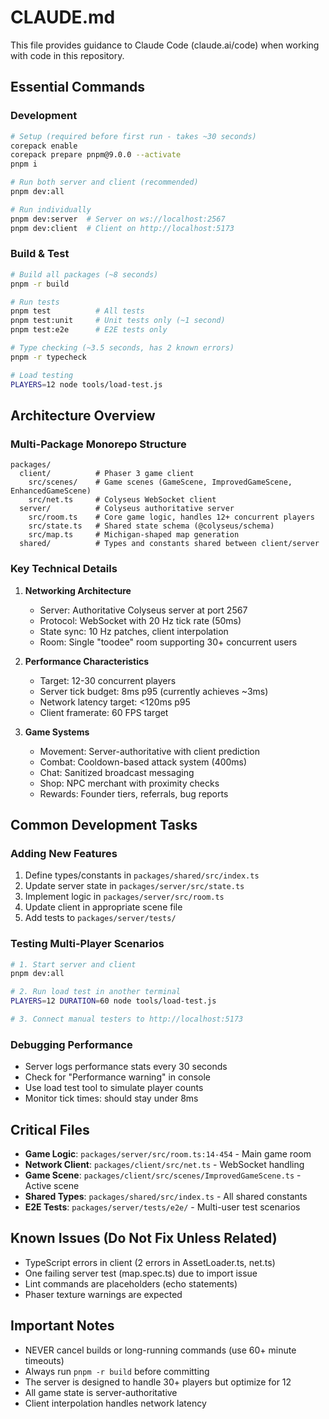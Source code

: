 # CLAUDE.md

This file provides guidance to Claude Code (claude.ai/code) when working with code in this repository.

## Essential Commands

### Development
```bash
# Setup (required before first run - takes ~30 seconds)
corepack enable
corepack prepare pnpm@9.0.0 --activate
pnpm i

# Run both server and client (recommended)
pnpm dev:all

# Run individually
pnpm dev:server  # Server on ws://localhost:2567
pnpm dev:client  # Client on http://localhost:5173
```

### Build & Test
```bash
# Build all packages (~8 seconds)
pnpm -r build

# Run tests
pnpm test          # All tests
pnpm test:unit     # Unit tests only (~1 second)
pnpm test:e2e      # E2E tests only

# Type checking (~3.5 seconds, has 2 known errors)
pnpm -r typecheck

# Load testing
PLAYERS=12 node tools/load-test.js
```

## Architecture Overview

### Multi-Package Monorepo Structure
```
packages/
  client/          # Phaser 3 game client
    src/scenes/    # Game scenes (GameScene, ImprovedGameScene, EnhancedGameScene)
    src/net.ts     # Colyseus WebSocket client
  server/          # Colyseus authoritative server
    src/room.ts    # Core game logic, handles 12+ concurrent players
    src/state.ts   # Shared state schema (@colyseus/schema)
    src/map.ts     # Michigan-shaped map generation
  shared/          # Types and constants shared between client/server
```

### Key Technical Details

1. **Networking Architecture**
   - Server: Authoritative Colyseus server at port 2567
   - Protocol: WebSocket with 20 Hz tick rate (50ms)
   - State sync: 10 Hz patches, client interpolation
   - Room: Single "toodee" room supporting 30+ concurrent users

2. **Performance Characteristics**
   - Target: 12-30 concurrent players
   - Server tick budget: 8ms p95 (currently achieves ~3ms)
   - Network latency target: <120ms p95
   - Client framerate: 60 FPS target

3. **Game Systems**
   - Movement: Server-authoritative with client prediction
   - Combat: Cooldown-based attack system (400ms)
   - Chat: Sanitized broadcast messaging
   - Shop: NPC merchant with proximity checks
   - Rewards: Founder tiers, referrals, bug reports

## Common Development Tasks

### Adding New Features
1. Define types/constants in `packages/shared/src/index.ts`
2. Update server state in `packages/server/src/state.ts`
3. Implement logic in `packages/server/src/room.ts`
4. Update client in appropriate scene file
5. Add tests to `packages/server/tests/`

### Testing Multi-Player Scenarios
```bash
# 1. Start server and client
pnpm dev:all

# 2. Run load test in another terminal
PLAYERS=12 DURATION=60 node tools/load-test.js

# 3. Connect manual testers to http://localhost:5173
```

### Debugging Performance
- Server logs performance stats every 30 seconds
- Check for "Performance warning" in console
- Use load test tool to simulate player counts
- Monitor tick times: should stay under 8ms

## Critical Files

- **Game Logic**: `packages/server/src/room.ts:14-454` - Main game room
- **Network Client**: `packages/client/src/net.ts` - WebSocket handling  
- **Game Scene**: `packages/client/src/scenes/ImprovedGameScene.ts` - Active scene
- **Shared Types**: `packages/shared/src/index.ts` - All shared constants
- **E2E Tests**: `packages/server/tests/e2e/` - Multi-user test scenarios

## Known Issues (Do Not Fix Unless Related)
- TypeScript errors in client (2 errors in AssetLoader.ts, net.ts)
- One failing server test (map.spec.ts) due to import issue
- Lint commands are placeholders (echo statements)
- Phaser texture warnings are expected

## Important Notes
- NEVER cancel builds or long-running commands (use 60+ minute timeouts)
- Always run `pnpm -r build` before committing
- The server is designed to handle 30+ players but optimize for 12
- All game state is server-authoritative
- Client interpolation handles network latency